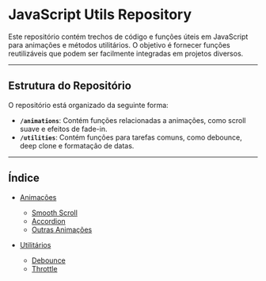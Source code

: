 # JavaScript Utils Repository

Este repositório contém trechos de código e funções úteis em JavaScript para animações e métodos utilitários. O objetivo é fornecer funções reutilizáveis que podem ser facilmente integradas em projetos diversos.

---

## Estrutura do Repositório

O repositório está organizado da seguinte forma:

- **`/animations`**: Contém funções relacionadas a animações, como scroll suave e efeitos de fade-in.
- **`/utilities`**: Contém funções para tarefas comuns, como debounce, deep clone e formatação de datas.

---

## Índice

- [Animações](./animations)  
  - [Smooth Scroll](./animations/smooth-scroll)  
  - [Accordion](./animations/accordion/)  
  - [Outras Animações](./animations)  

- [Utilitários](./utilities)  
  - [Debounce](./utilities/debounce.js)  
  - [Throttle](./utilities/throttle.js)  
